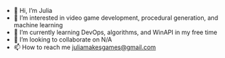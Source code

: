 - 👋 Hi, I’m Julia
- 👀 I’m interested in video game development, procedural generation, and machine learning
- 🌱 I’m currently learning DevOps, algorithms, and WinAPI in my free time
- 💞️ I’m looking to collaborate on N/A
- 📫 How to reach me juliamakesgames@gmail.com

<!---
GildedDragonborn/GildedDragonborn is a ✨ special ✨ repository because its `README.md` (this file) appears on your GitHub profile.
You can click the Preview link to take a look at your changes.
--->

